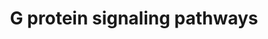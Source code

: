 ---
annotations:
- type: Pathway Ontology
  value: G protein mediated signaling pathway
authors:
- Nsalomonis
- MaintBot
- BruceConklin
- C.Redfern
- Thomas
- Christine Chichester
- Mkutmon
- Eweitz
description: 'G proteins, short for guanine nucleotide-binding proteins, are a family
  of proteins involved in second messenger cascades. G proteins are so called because
  they function as "molecular switches". They alternate from ''inactive'' guanosine
  diphosphate (GDP) to ''active'' guanosine triphosphate (GTP), which is a binding
  state, and which proceeds to regulate downstream cell processes.  Source: [[wikipedia:G_protein|Wikipedia]]'
last-edited: 2021-05-23
organisms:
- Mus musculus
redirect_from:
- /index.php/Pathway:WP232
- /instance/WP232
schema-jsonld:
- '@context': https://schema.org/
  '@id': https://wikipathways.github.io/pathways/WP232.html
  '@type': Dataset
  creator:
    '@type': Organization
    name: WikiPathways
  description: 'G proteins, short for guanine nucleotide-binding proteins, are a family
    of proteins involved in second messenger cascades. G proteins are so called because
    they function as "molecular switches". They alternate from ''inactive'' guanosine
    diphosphate (GDP) to ''active'' guanosine triphosphate (GTP), which is a binding
    state, and which proceeds to regulate downstream cell processes.  Source: [[wikipedia:G_protein|Wikipedia]]'
  keywords:
  - Akap5
  - Gnb2
  - Gng8
  - Pde1c
  - Akap2
  - Prkcq
  - Adcy4
  - Kcnj3
  - Gng4
  - Pde8a
  - Gna15
  - Gng11
  - Ppp3cc
  - Plcb3
  - Gng5
  - Gnai3
  - Gnao1
  - Adcy1
  - PRKACG
  - Gna11
  - Gngt2
  - Akap1
  - Akap12
  - Adcy8
  - Prkar1b
  - Pde7b
  - Gnai2
  - Slc9a1
  - Adcy2
  - Prkd1
  - Arhgef1
  - Itpr1
  - Rras
  - Prkaca
  - Pde1b
  - Gnal
  - Akap4
  - Akap13
  - Akap6
  - Prkcz
  - Akap11
  - Gnaz
  - Ppp3ca
  - Adcy5
  - Nras
  - Gna14
  - Prkd3
  - Prkacb
  - Rhoa
  - Gna12
  - Akap7
  - Gnb1
  - Prkar1a
  - DAG
  - Hras1
  - Adcy7
  - Gnb5
  - Pde7a
  - Akap8
  - Gna13
  - Gnas
  - Akap10
  - Kras
  - Adcy3
  - Pde4c
  - Adcy9
  - Gng13
  - Pde8b
  - Prkce
  - Calm1
  - cAMP
  - Akap3
  - Prkca
  - Pde1a
  - Gngt1
  - Prkcd
  - Adcy6
  - Prkcc
  - Pde4d
  - Prkar2b
  - Gng10
  - Pde4a
  - Gnaq
  - Akap9
  - Prkci
  - Gng12
  - Gng3
  - Pde4b
  - Gnai1
  - Ca2+
  - Prkcb
  - Gnb3
  - IP3
  - Prkch
  - Prkar2a
  - Gng7
  license: CC0
  name: G protein signaling pathways
seo: CreativeWork
title: G protein signaling pathways
wpid: WP232
---